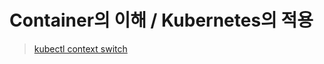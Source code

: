 # Container의 이해 / Kubernetes의 적용 




> [kubectl context switch](https://kubernetes.io/docs/tasks/access-application-cluster/configure-access-multiple-clusters/)
